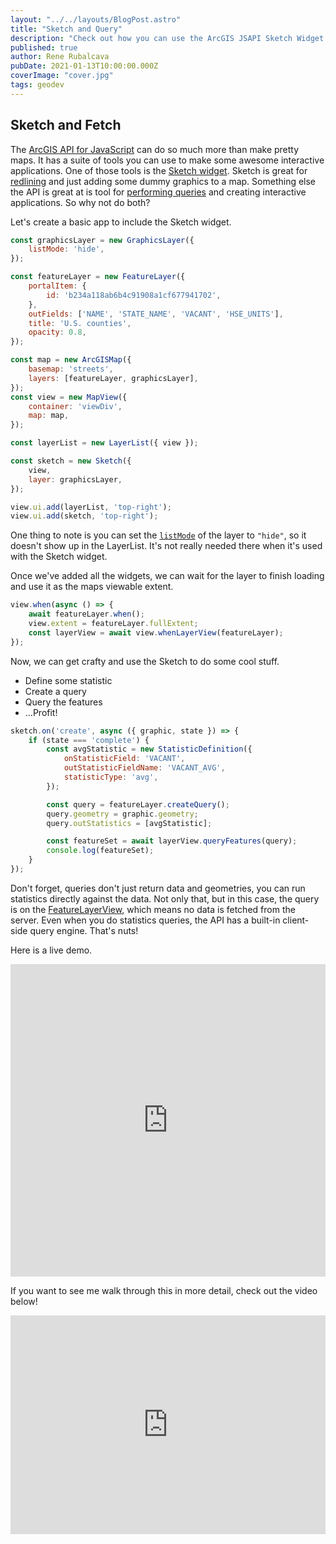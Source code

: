 ```yaml
---
layout: "../../layouts/BlogPost.astro"
title: "Sketch and Query"
description: "Check out how you can use the ArcGIS JSAPI Sketch Widget to help you perform queries in your apps!"
published: true
author: Rene Rubalcava
pubDate: 2021-01-13T10:00:00.000Z
coverImage: "cover.jpg"
tags: geodev
---
```


## Sketch and Fetch

The [ArcGIS API for JavaScript](https://developers.arcgis.com/javascript/) can do so much more than make pretty maps. It has a suite of tools you can use to make some awesome interactive applications. One of those tools is the [Sketch widget](https://developers.arcgis.com/javascript/latest/api-reference/esri-widgets-Sketch.html). Sketch is great for [redlining](https://youngarchitect.com/architecture-intern-101-architectural-redlines/) and just adding some dummy graphics to a map. Something else the API is great at is tool for [performing queries](https://odoe.net/blog/client-side-fun-with-arcgis-api-for-javascript/) and creating interactive applications. So why not do both?

Let's create a basic app to include the Sketch widget.

```js
const graphicsLayer = new GraphicsLayer({
	listMode: 'hide',
});

const featureLayer = new FeatureLayer({
	portalItem: {
		id: 'b234a118ab6b4c91908a1cf677941702',
	},
	outFields: ['NAME', 'STATE_NAME', 'VACANT', 'HSE_UNITS'],
	title: 'U.S. counties',
	opacity: 0.8,
});

const map = new ArcGISMap({
	basemap: 'streets',
	layers: [featureLayer, graphicsLayer],
});
const view = new MapView({
	container: 'viewDiv',
	map: map,
});

const layerList = new LayerList({ view });

const sketch = new Sketch({
	view,
	layer: graphicsLayer,
});

view.ui.add(layerList, 'top-right');
view.ui.add(sketch, 'top-right');
```

One thing to note is you can set the [`listMode`](https://developers.arcgis.com/javascript/latest/api-reference/esri-layers-GraphicsLayer.html#listMode) of the layer to `"hide"`, so it doesn't show up in the LayerList. It's not really needed there when it's used with the Sketch widget.

Once we've added all the widgets, we can wait for the layer to finish loading and use it as the maps viewable extent.

```js
view.when(async () => {
	await featureLayer.when();
	view.extent = featureLayer.fullExtent;
	const layerView = await view.whenLayerView(featureLayer);
});
```

Now, we can get crafty and use the Sketch to do some cool stuff.

* Define some statistic
* Create a query
* Query the features
* ...Profit!

```js
sketch.on('create', async ({ graphic, state }) => {
	if (state === 'complete') {
		const avgStatistic = new StatisticDefinition({
			onStatisticField: 'VACANT',
			outStatisticFieldName: 'VACANT_AVG',
			statisticType: 'avg',
		});

		const query = featureLayer.createQuery();
		query.geometry = graphic.geometry;
		query.outStatistics = [avgStatistic];

		const featureSet = await layerView.queryFeatures(query);
		console.log(featureSet);
	}
});
```

Don't forget, queries don't just return data and geometries, you can run statistics directly against the data. Not only that, but in this case, the query is on the [FeatureLayerView](https://developers.arcgis.com/javascript/latest/api-reference/esri-views-layers-FeatureLayerView.html), which means no data is fetched from the server. Even when you do statistics queries, the API has a built-in client-side query engine. That's nuts!

Here is a live demo.

<iframe height="500" style="width: 100%;" scrolling="no" title="JSAPI Sketch and Query" src="https://codepen.io/odoe/embed/dypgdEG?height=265&theme-id=light&default-tab=js,result" frameborder="no" loading="lazy" allowtransparency="true" allowfullscreen="true">
  See the Pen <a href='https://codepen.io/odoe/pen/dypgdEG'>JSAPI Sketch and Query</a> by Rene Rubalcava
  (<a href='https://codepen.io/odoe'>@odoe</a>) on <a href='https://codepen.io'>CodePen</a>.
</iframe>

If you want to see me walk through this in more detail, check out the video below!

<iframe width="100%" height="350" src="https://www.youtube.com/embed/8eUMNAZ79gg" frameborder="0" allow="accelerometer; autoplay; clipboard-write; encrypted-media; gyroscope; picture-in-picture" allowfullscreen></iframe>
